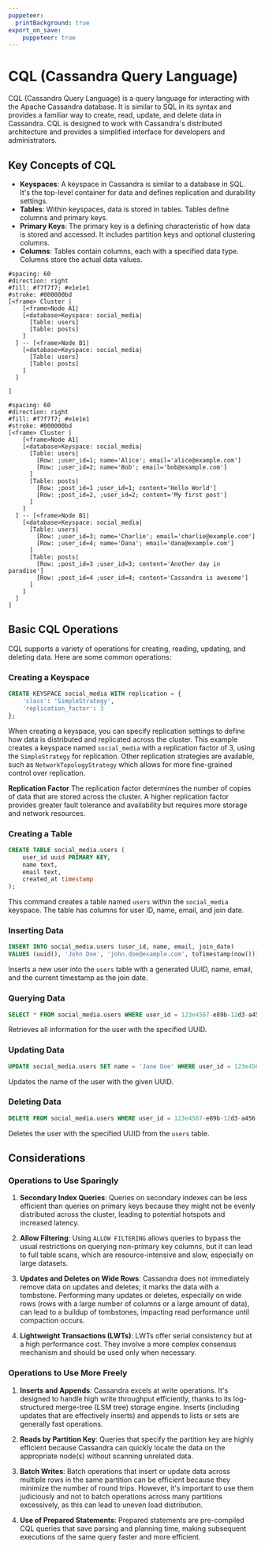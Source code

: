 ```yaml
---
puppeteer:
  printBackground: true
export_on_save:
    puppeteer: true
---
```


# CQL (Cassandra Query Language)

CQL (Cassandra Query Language) is a query language for interacting with the Apache Cassandra database. It is similar to SQL in its syntax and provides a familiar way to create, read, update, and delete data in Cassandra. CQL is designed to work with Cassandra's distributed architecture and provides a simplified interface for developers and administrators.

## Key Concepts of CQL

- **Keyspaces**: A keyspace in Cassandra is similar to a database in SQL. It's the top-level container for data and defines replication and durability settings.
- **Tables**: Within keyspaces, data is stored in tables. Tables define columns and primary keys.
- **Primary Keys**: The primary key is a defining characteristic of how data is stored and accessed. It includes partition keys and optional clustering columns.
- **Columns**: Tables contain columns, each with a specified data type. Columns store the actual data values.

```nomnoml {kroki=true}
#spacing: 60
#direction: right
#fill: #f7f7f7; #e1e1e1
#stroke: #000000bd
[<frame> Cluster |
    [<frame>Node A1|
    [<database>Keyspace: social_media|
      [Table: users]
      [Table: posts]
    ]
  ] -- [<frame>Node B1|
    [<database>Keyspace: social_media|
      [Table: users]
      [Table: posts]
    ]
  ]

]
```

```nomnoml {kroki=true}
#spacing: 60
#direction: right
#fill: #f7f7f7; #e1e1e1
#stroke: #000000bd
[<frame> Cluster |
    [<frame>Node A1|
    [<database>Keyspace: social_media|
      [Table: users|
        [Row: ;user_id=1; name='Alice'; email='alice@example.com']
        [Row: ;user_id=2; name='Bob'; email='bob@example.com']
      ]
      [Table: posts|
        [Row: ;post_id=1 ;user_id=1; content='Hello World']
        [Row: ;post_id=2, ;user_id=2; content='My first post']
      ]
    ]
  ] -- [<frame>Node B1|
    [<database>Keyspace: social_media|
      [Table: users|
        [Row: ;user_id=3; name='Charlie'; email='charlie@example.com']
        [Row: ;user_id=4; name='Dana'; email='dana@example.com']
      ]
      [Table: posts|
        [Row: ;post_id=3 ;user_id=3; content='Another day in paradise']
        [Row: ;post_id=4 ;user_id=4; content='Cassandra is awesome']
      ]
    ]
  ]
]
```

## Basic CQL Operations

CQL supports a variety of operations for creating, reading, updating, and deleting data. Here are some common operations:

### Creating a Keyspace

```sql
CREATE KEYSPACE social_media WITH replication = {
    'class': 'SimpleStrategy',
    'replication_factor': 3
};
```

When creating a keyspace, you can specify replication settings to define how data is distributed and replicated across the cluster. This example creates a keyspace named `social_media` with a replication factor of 3, using the `SimpleStrategy` for replication. Other replication strategies are available, such as `NetworkTopologyStrategy` which allows for more fine-grained control over replication.

**Replication Factor**
The replication factor determines the number of copies of data that are stored across the cluster. A higher replication factor provides greater fault tolerance and availability but requires more storage and network resources.

### Creating a Table

```sql
CREATE TABLE social_media.users (
    user_id uuid PRIMARY KEY,
    name text,
    email text,
    created_at timestamp
);
```

This command creates a table named `users` within the `social_media` keyspace. The table has columns for user ID, name, email, and join date.

### Inserting Data

```sql
INSERT INTO social_media.users (user_id, name, email, join_date)
VALUES (uuid(), 'John Doe', 'john.doe@example.com', toTimestamp(now()));
```

Inserts a new user into the `users` table with a generated UUID, name, email, and the current timestamp as the join date.

### Querying Data

```sql
SELECT * FROM social_media.users WHERE user_id = 123e4567-e89b-12d3-a456-426614174000;
```

Retrieves all information for the user with the specified UUID.

### Updating Data

```sql
UPDATE social_media.users SET name = 'Jane Doe' WHERE user_id = 123e4567-e89b-12d3-a456-426614174000;
```

Updates the name of the user with the given UUID.

### Deleting Data

```sql
DELETE FROM social_media.users WHERE user_id = 123e4567-e89b-12d3-a456-426614174000;
```

Deletes the user with the specified UUID from the `users` table.

## Considerations

### Operations to Use Sparingly

1. **Secondary Index Queries**: Queries on secondary indexes can be less efficient than queries on primary keys because they might not be evenly distributed across the cluster, leading to potential hotspots and increased latency.

2. **Allow Filtering**: Using `ALLOW FILTERING` allows queries to bypass the usual restrictions on querying non-primary key columns, but it can lead to full table scans, which are resource-intensive and slow, especially on large datasets.

3. **Updates and Deletes on Wide Rows**: Cassandra does not immediately remove data on updates and deletes; it marks the data with a tombstone. Performing many updates or deletes, especially on wide rows (rows with a large number of columns or a large amount of data), can lead to a buildup of tombstones, impacting read performance until compaction occurs.

4. **Lightweight Transactions (LWTs)**: LWTs offer serial consistency but at a high performance cost. They involve a more complex consensus mechanism and should be used only when necessary.

### Operations to Use More Freely

1. **Inserts and Appends**: Cassandra excels at write operations. It's designed to handle high write throughput efficiently, thanks to its log-structured merge-tree (LSM tree) storage engine. Inserts (including updates that are effectively inserts) and appends to lists or sets are generally fast operations.

2. **Reads by Partition Key**: Queries that specify the partition key are highly efficient because Cassandra can quickly locate the data on the appropriate node(s) without scanning unrelated data.

3. **Batch Writes**: Batch operations that insert or update data across multiple rows in the same partition can be efficient because they minimize the number of round trips. However, it's important to use them judiciously and not to batch operations across many partitions excessively, as this can lead to uneven load distribution.

4. **Use of Prepared Statements**: Prepared statements are pre-compiled CQL queries that save parsing and planning time, making subsequent executions of the same query faster and more efficient.